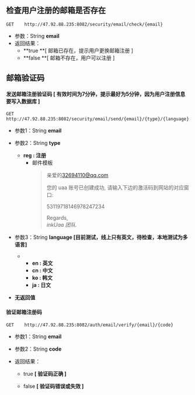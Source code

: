 ## 检查用户注册的邮箱是否存在

```
GET    http://47.92.88.235:8082/security/email/check/{email}
```

* 参数：String **email**
* 返回结果：
  * **true  **\[ 邮箱已存在，提示用户更换邮箱注册 \]
  * **false **\[ 邮箱不存在，用户可以注册 \]

## 邮箱验证码

#### 发送邮箱注册验证码 \[ 有效时间为7分钟，提示最好为5分钟，因为用户注册信息要写入数据库 \]

```
GET    http://47.92.88.235:8082/security/email/send/{email}/{type}/{language}
```

* 参数1：String **email**

* 参数2：String **type**

  * **reg : 注册**
    * 邮件模板
      > 亲爱的[32694110@qq.com](mailto:32694110@qq.com)
      >
      > 您的 uaa 账号已创建成功, 请输入下边的激活码到网站的对应窗口:
      >
      > 53119718146978247234
      >
      > Regards,  
      > _inkUaa 团队._

* 参数3：String **language \[**目前测试，线上只有英文，待检查，本地测试为多语言**\]**
  * * **en : 英文**
    * **cn : 中文**
    * **ko : 韩文**
    * **ja  : 日文**
* **无返回值**

#### 验证邮箱注册码

```
GET    http://47.92.88.235:8082/auth/email/verify/{email}/{code}
```

* 参数1：String **email**
* 参数2：String **code**

* 返回结果：

  * true **\[ 验证码正确 \]**

  * false **\[ 验证码错误或失效 \]**




